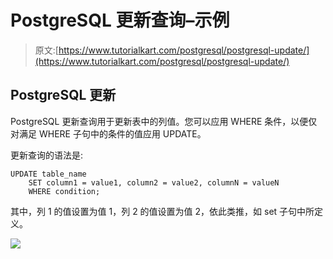 # PostgreSQL 更新查询–示例

> 原文:[https://www.tutorialkart.com/postgresql/postgresql-update/](https://www.tutorialkart.com/postgresql/postgresql-update/)

## PostgreSQL 更新

PostgreSQL 更新查询用于更新表中的列值。您可以应用 WHERE 条件，以便仅对满足 WHERE 子句中的条件的值应用 UPDATE。

更新查询的语法是:

```
UPDATE table_name
	SET column1 = value1, column2 = value2, columnN = valueN
	WHERE condition;
```

其中，列 1 的值设置为值 1，列 2 的值设置为值 2，依此类推，如 set 子句中所定义。

[![](../Images/925da31b32d6bc3827932f6c8afb11bb.png)](https://www.tutorialkart.com/)